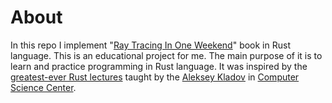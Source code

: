 # About

In this repo I implement "[Ray Tracing In One Weekend](https://raytracing.github.io/)" book in Rust language.
This is an educational project for me. The main purpose of it is to learn and practice programming in Rust language.
It was inspired by the [greatest-ever Rust lectures](https://youtube.com/playlist?list=PLlb7e2G7aSpTfhiECYNI2EZ1uAluUqE_e)
taught by the [Aleksey Kladov](https://github.com/matklad)
in [Computer Science Center](https://compscicenter.ru/courses/rustprogramming/2019-spring/).


